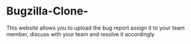 # Bugzilla-Clone-

This website allows you to upload the bug report assign it to your team member, discuss with your team and resolve it accordingly
